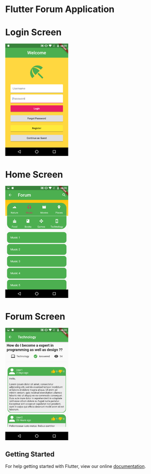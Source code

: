 # Flutter Forum Application



# Login Screen
<img src="forum-1.png" width="200"/>

# Home Screen
<img src="forum-2.png" width="200"/>

# Forum Screen
<img src="forum-3.png" width="200"/>

## Getting Started

For help getting started with Flutter, view our online
[documentation](https://flutter.io/).

